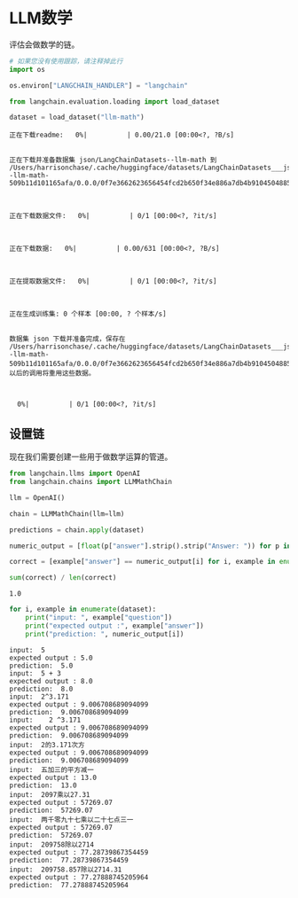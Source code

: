 # LLM数学

评估会做数学的链。


```python
# 如果您没有使用跟踪，请注释掉此行
import os

os.environ["LANGCHAIN_HANDLER"] = "langchain"
```


```python
from langchain.evaluation.loading import load_dataset

dataset = load_dataset("llm-math")
```


    正在下载readme:   0%|          | 0.00/21.0 [00:00<?, ?B/s]


    正在下载并准备数据集 json/LangChainDatasets--llm-math 到 /Users/harrisonchase/.cache/huggingface/datasets/LangChainDatasets___json/LangChainDatasets--llm-math-509b11d101165afa/0.0.0/0f7e3662623656454fcd2b650f34e886a7db4b9104504885bd462096cc7a9f51...
    


    正在下载数据文件:   0%|          | 0/1 [00:00<?, ?it/s]



    正在下载数据:   0%|          | 0.00/631 [00:00<?, ?B/s]



    正在提取数据文件:   0%|          | 0/1 [00:00<?, ?it/s]



    正在生成训练集: 0 个样本 [00:00, ? 个样本/s]


    数据集 json 下载并准备完成，保存在 /Users/harrisonchase/.cache/huggingface/datasets/LangChainDatasets___json/LangChainDatasets--llm-math-509b11d101165afa/0.0.0/0f7e3662623656454fcd2b650f34e886a7db4b9104504885bd462096cc7a9f51。以后的调用将重用这些数据。
    


      0%|          | 0/1 [00:00<?, ?it/s]


## 设置链
现在我们需要创建一些用于做数学运算的管道。


```python
from langchain.llms import OpenAI
from langchain.chains import LLMMathChain
```


```python
llm = OpenAI()
```


```python
chain = LLMMathChain(llm=llm)
```


```python
predictions = chain.apply(dataset)
```


```python
numeric_output = [float(p["answer"].strip().strip("Answer: ")) for p in predictions]
```


```python
correct = [example["answer"] == numeric_output[i] for i, example in enumerate(dataset)]
```


```python
sum(correct) / len(correct)
```




    1.0




```python
for i, example in enumerate(dataset):
    print("input: ", example["question"])
    print("expected output :", example["answer"])
    print("prediction: ", numeric_output[i])
```

    input:  5
    expected output : 5.0
    prediction:  5.0
    input:  5 + 3
    expected output : 8.0
    prediction:  8.0
    input:  2^3.171
    expected output : 9.006708689094099
    prediction:  9.006708689094099
    input:    2 ^3.171 
    expected output : 9.006708689094099
    prediction:  9.006708689094099
    input:  2的3.171次方
    expected output : 9.006708689094099
    prediction:  9.006708689094099
    input:  五加三的平方减一
    expected output : 13.0
    prediction:  13.0
    input:  2097乘以27.31
    expected output : 57269.07
    prediction:  57269.07
    input:  两千零九十七乘以二十七点三一
    expected output : 57269.07
    prediction:  57269.07
    input:  209758除以2714
    expected output : 77.28739867354459
    prediction:  77.28739867354459
    input:  209758.857除以2714.31
    expected output : 77.27888745205964
    prediction:  77.27888745205964
    


```python

```

